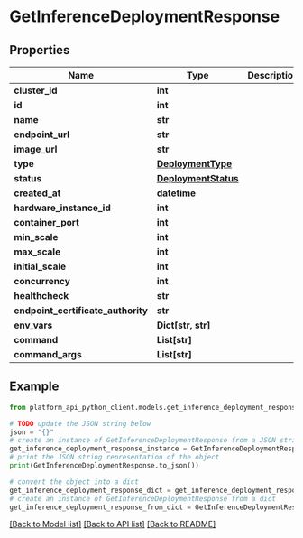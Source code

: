 # GetInferenceDeploymentResponse


## Properties

Name | Type | Description | Notes
------------ | ------------- | ------------- | -------------
**cluster_id** | **int** |  | 
**id** | **int** |  | 
**name** | **str** |  | 
**endpoint_url** | **str** |  | 
**image_url** | **str** |  | [optional] 
**type** | [**DeploymentType**](DeploymentType.md) |  | 
**status** | [**DeploymentStatus**](DeploymentStatus.md) |  | 
**created_at** | **datetime** |  | 
**hardware_instance_id** | **int** |  | 
**container_port** | **int** |  | 
**min_scale** | **int** |  | 
**max_scale** | **int** |  | 
**initial_scale** | **int** |  | [optional] 
**concurrency** | **int** |  | [optional] 
**healthcheck** | **str** |  | [optional] 
**endpoint_certificate_authority** | **str** |  | [optional] 
**env_vars** | **Dict[str, str]** |  | [optional] 
**command** | **List[str]** |  | [optional] 
**command_args** | **List[str]** |  | [optional] 

## Example

```python
from platform_api_python_client.models.get_inference_deployment_response import GetInferenceDeploymentResponse

# TODO update the JSON string below
json = "{}"
# create an instance of GetInferenceDeploymentResponse from a JSON string
get_inference_deployment_response_instance = GetInferenceDeploymentResponse.from_json(json)
# print the JSON string representation of the object
print(GetInferenceDeploymentResponse.to_json())

# convert the object into a dict
get_inference_deployment_response_dict = get_inference_deployment_response_instance.to_dict()
# create an instance of GetInferenceDeploymentResponse from a dict
get_inference_deployment_response_from_dict = GetInferenceDeploymentResponse.from_dict(get_inference_deployment_response_dict)
```
[[Back to Model list]](../README.md#documentation-for-models) [[Back to API list]](../README.md#documentation-for-api-endpoints) [[Back to README]](../README.md)


